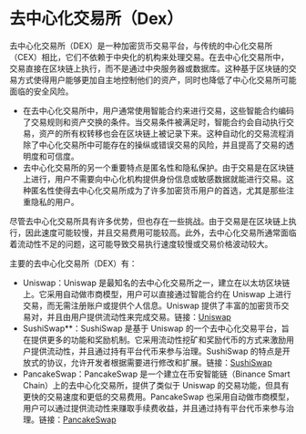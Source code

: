 # **去中心化交易所（Dex）**

去中心化交易所（DEX）是一种加密货币交易平台，与传统的中心化交易所（CEX）相比，它们不依赖于中央化的机构来处理交易。在去中心化交易所中，交易直接在区块链上执行，而不是通过中央服务器或数据库。这种基于区块链的交易方式使得用户能够更加自主地控制他们的资产，同时也降低了中心化交易所可能面临的安全风险。

- 在去中心化交易所中，用户通常使用智能合约来进行交易，这些智能合约编码了交易规则和资产交换的条件。当交易条件被满足时，智能合约会自动执行交易，资产的所有权转移也会在区块链上被记录下来。这种自动化的交易流程消除了中心化交易所中可能存在的操纵或错误交易的风险，并且提高了交易的透明度和可信度。
- 去中心化交易所的另一个重要特点是匿名性和隐私保护。由于交易是在区块链上进行，用户不需要向中心化机构提供身份信息或敏感数据就能进行交易。这种匿名性使得去中心化交易所成为了许多加密货币用户的首选，尤其是那些注重隐私的用户。

尽管去中心化交易所具有许多优势，但也存在一些挑战。由于交易是在区块链上执行，因此速度可能较慢，并且交易费用可能较高。此外，去中心化交易所通常面临着流动性不足的问题，这可能导致交易执行速度较慢或交易价格波动较大。

主要的去中心化交易所（DEX）有：

- Uniswap：Uniswap 是最知名的去中心化交易所之一，建立在以太坊区块链上。它采用自动做市商模型，用户可以直接通过智能合约在 Uniswap 上进行交易，而无需注册账户或提供个人信息。Uniswap 提供了丰富的加密货币交易对，并且由用户提供流动性来完成交易。链接：[Uniswap](https://uniswap.org/)
- SushiSwap**：SushiSwap 是基于 Uniswap 的一个去中心化交易平台，旨在提供更多的功能和奖励机制。它采用流动性挖矿和奖励代币的方式来激励用户提供流动性，并且通过持有平台代币来参与治理。SushiSwap 的特点是开放式的协议，允许开发者根据需要进行修改和扩展。链接：[SushiSwap](https://sushi.com/)
- PancakeSwap：PancakeSwap 是一个建立在币安智能链（Binance Smart Chain）上的去中心化交易所，提供了类似于 Uniswap 的交易功能，但具有更快的交易速度和更低的交易费用。PancakeSwap 也采用自动做市商模型，用户可以通过提供流动性来赚取手续费收益，并且通过持有平台代币来参与治理。链接：[PancakeSwap](https://pancakeswap.finance/)